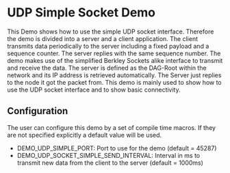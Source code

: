 UDP Simple Socket Demo
========
This Demo shows how to use the simple UDP socket interface. Therefore the demo is divided into a server and a client application. The client transmits data periodically to the server including a fixed payload and a sequence counter. The server replies with the same sequence number.
The demo makes use of the simplified Berkley Sockets alike interface to transmit and receive the data.
The server is defined as the DAG-Root within the network and its IP address is retrieved automatically. The Server just replies to the node it got the packet from.
This demo is mainly used to show how to use the UDP socket interface and to show basic connectivity.

## Configuration
The user can configure this demo by a set of compile time macros. If they are not specified explicitly a default value will be used.
* DEMO_UDP_SIMPLE_PORT: Port to use for the demo (default = 45287)
* DEMO_UDP_SOCKET_SIMPLE_SEND_INTERVAL: Interval in ms to transmit new data from the client to the server (default = 1000ms)
